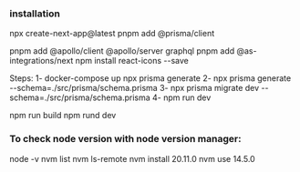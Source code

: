 ### installation
npx create-next-app@latest
pnpm add @prisma/client

pnpm add @apollo/client @apollo/server graphql
pnpm add  @as-integrations/next
npm install react-icons --save

Steps:
1- docker-compose up
npx prisma generate
2- npx prisma generate --schema=./src/prisma/schema.prisma
3- npx prisma migrate dev --schema=./src/prisma/schema.prisma
4- npm run dev


npm run build
npm rund dev

### To check node version with node version manager:
node -v
nvm list
nvm ls-remote
nvm install 20.11.0
nvm use 14.5.0
<!--
for docker image:
https://github.com/tkssharma/t3-stack-monorepo
https://github.com/tkssharma/t3-stack-monorepo/tree/develop/apps/nextjs13-with-graphql

For mongodb PRISMA example:
https://github.com/tkssharma/bnb.tkssharma.com/blob/main/prisma/schema.prisma

AWS CICD
https://www.youtube.com/watch?v=9G9_2a2k2Ls
https://www.youtube.com/watch?v=a61YhcImEYw&list=PLIGDNOJWiL1-Smf4ABmuvcOrV7E4mCqN3&index=37

AWS CDK:
https://www.youtube.com/playlist?list=PLIGDNOJWiL19mNkS0cilXJPUtZxf2FhTr

Deploy Services Using Gitlab CI
https://www.youtube.com/watch?v=Im0SlkioD40&list=PLIGDNOJWiL19tboY7wTzz6_RY6h2gpNrH&index=27

Understanding Serverless Framework:
https://www.youtube.com/watch?v=pApz34vB6YU&list=PLIGDNOJWiL18ETMVbf_-ss7sAn1RcXwks

Understanding AWS Serverless:
https://www.youtube.com/watch?v=hANgEwxzCug&list=PLIGDNOJWiL19WEbSJTNwwZwMRHe7TGIPw

Starting your Journey with AWS:
https://www.youtube.com/watch?v=gr077vk_VTc&list=PLIGDNOJWiL1_J8FdXJN0DPca3kM3snG13

-->
